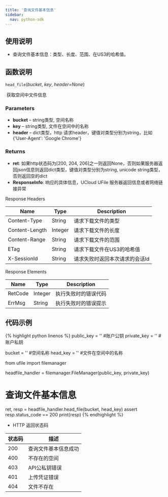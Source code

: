 ```yaml
---  
title: '查询文件基本信息'
sidebar:
  nav: python-sdk
---
```


## 使用说明

  * 查询文件基本信息：类型、长度、范围、在US3的哈希值。

## 函数说明

`head_file`(*bucket*, *key*, *header=None*)

​				获取空间中文件信息

### Parameters

- **bucket** – string类型, 空间名称
- **key** – string类型, 文件在空间中的名称
- **header** – dict类型，http 请求header，键值对类型分别为string，比如{'User-Agent': 'Google Chrome'}

### Returns

* **ret**: 如果http状态码为[200, 204, 206]之一则返回None，否则如果服务器返回json信息则返回dict类型，键值对类型分别为string, unicode string类型，否则返回空的dict
* **ResponseInfo**: 响应的具体信息，UCloud UFile 服务器返回信息或者网络链接异常

Response Headers

| Name           | Type    | Description                    |
| -------------- | ------- | ------------------------------ |
| Content-Type   | String  | 请求下载文件的类型             |
| Content-Length | Integer | 请求下载文件的长度             |
| Content-Range  | String  | 请求下载文件的范围             |
| ETag           | String  | 请求下载文件在US3的哈希值      |
| X-SessionId    | String  | 请求失败时返回本次请求的会话Id |

Response Elements

| Name    | Type    | Description          |
| ------- | ------- | -------------------- |
| RetCode | Integer | 执行失败时的错误代码 |
| ErrMsg  | String  | 执行失败时的错误提示 |



## 代码示例

<div class="copyable" markdown="1">

{% highlight python linenos %}
public_key = ''                 #账户公钥
private_key = ''                #账户私钥

bucket = ''                     #空间名称
head_key = ''                   #文件在空间中的名称

from ufile import filemanager

headfile_handler = filemanager.FileManager(public_key, private_key)

# 查询文件基本信息
ret, resp = headfile_handler.head_file(bucket, head_key)
assert resp.status_code == 200
print(resp)
{% endhighlight %}
</div>

* HTTP 返回状态码

| 状态码 | 描述                 |
| ------ | -------------------- |
| 200    | 查询文件基本信息成功 |
| 400    | 不存在的空间         |
| 403    | API公私钥错误        |
| 401    | 上传凭证错误         |
| 404    | 文件不存在           |

